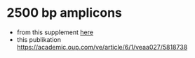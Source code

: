 # 2500 bp amplicons
* from this supplement [here](https://oup.silverchair-cdn.com/oup/backfile/Content_public/Journal/ve/6/1/10.1093_ve_veaa027/2/veaa027_supplementary_data.pdf?Expires=1628749969&Signature=CphTCy4OVzE5xp5rCFHJu2BHHeBQRMI6p2ZWv9hNiGE-L2-urweJyKQ7mTEBdbcKDPm1HTGnqqpjNgEifqK40B0ezgUPGFK6qJHa4PF-Bpj3R0BQTk3MvmYUrv2-9B-ACLr2CzI~FTwvYr0~e-dYyXP~~SrYGg0n~q5y4atoYxgTZo4L56PfCy-vd8JuhbSPXw0SiKoTSA3~UH7N3VQD-moCN3oSiGFH8TSisOj5TNJ6-IZsyzpt44s9m-F2VYaOOhcW-b7~h-VuLVo4vt9FsesgfskWAmSTcpWW3aR1da~wBmiecCL4Dww~28~zZCuz21aF8KK-vygRh6~0rJuQCA__&Key-Pair-Id=APKAIE5G5CRDK6RD3PGA)
* this publikation https://academic.oup.com/ve/article/6/1/veaa027/5818738
